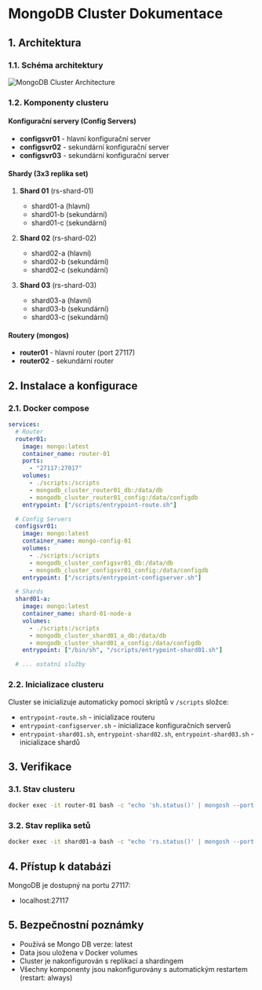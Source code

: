# MongoDB Cluster Dokumentace

## 1. Architektura

### 1.1. Schéma architektury

![MongoDB Cluster Architecture](https://raw.githubusercontent.com/minhhungit/mongodb-cluster-docker-compose/master/images/sharding-and-replica-sets.png)

### 1.2. Komponenty clusteru

#### Konfigurační servery (Config Servers)
- **configsvr01** - hlavní konfigurační server
- **configsvr02** - sekundární konfigurační server
- **configsvr03** - sekundární konfigurační server

#### Shardy (3x3 replika set)
1. **Shard 01** (rs-shard-01)
   - shard01-a (hlavní)
   - shard01-b (sekundární)
   - shard01-c (sekundární)

2. **Shard 02** (rs-shard-02)
   - shard02-a (hlavní)
   - shard02-b (sekundární)
   - shard02-c (sekundární)

3. **Shard 03** (rs-shard-03)
   - shard03-a (hlavní)
   - shard03-b (sekundární)
   - shard03-c (sekundární)

#### Routery (mongos)
- **router01** - hlavní router (port 27117)
- **router02** - sekundární router

## 2. Instalace a konfigurace

### 2.1. Docker compose

```yaml
services:
  # Router
  router01:
    image: mongo:latest
    container_name: router-01
    ports:
      - "27117:27017"
    volumes:
      - ./scripts:/scripts
      - mongodb_cluster_router01_db:/data/db
      - mongodb_cluster_router01_config:/data/configdb
    entrypoint: ["/scripts/entrypoint-route.sh"]

  # Config Servers
  configsvr01:
    image: mongo:latest
    container_name: mongo-config-01
    volumes:
      - ./scripts:/scripts
      - mongodb_cluster_configsvr01_db:/data/db
      - mongodb_cluster_configsvr01_config:/data/configdb
    entrypoint: ["/scripts/entrypoint-configserver.sh"]

  # Shards
  shard01-a:
    image: mongo:latest
    container_name: shard-01-node-a
    volumes:
      - ./scripts:/scripts
      - mongodb_cluster_shard01_a_db:/data/db
      - mongodb_cluster_shard01_a_config:/data/configdb
    entrypoint: ["/bin/sh", "/scripts/entrypoint-shard01.sh"]

  # ... ostatní služby
```

### 2.2. Inicializace clusteru

Cluster se inicializuje automaticky pomocí skriptů v `/scripts` složce:
- `entrypoint-route.sh` - inicializace routeru
- `entrypoint-configserver.sh` - inicializace konfiguračních serverů
- `entrypoint-shard01.sh`, `entrypoint-shard02.sh`, `entrypoint-shard03.sh` - inicializace shardů

## 3. Verifikace

### 3.1. Stav clusteru

```bash
docker exec -it router-01 bash -c "echo 'sh.status()' | mongosh --port 27017"
```

### 3.2. Stav replika setů

```bash
docker exec -it shard01-a bash -c "echo 'rs.status()' | mongosh --port 27017"
```

## 4. Přístup k databázi

MongoDB je dostupný na portu 27117:
- localhost:27117

## 5. Bezpečnostní poznámky

- Používá se Mongo DB verze: latest
- Data jsou uložena v Docker volumes
- Cluster je nakonfigurován s replikací a shardingem
- Všechny komponenty jsou nakonfigurovány s automatickým restartem (restart: always)

